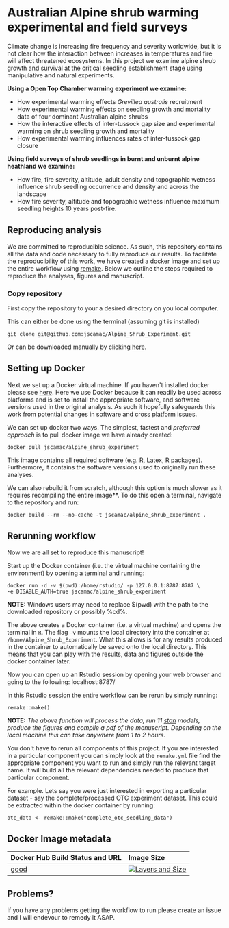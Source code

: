 # Australian Alpine shrub warming experimental and field surveys
Climate change is increasing fire frequency and severity worldwide, but it is not clear how the interaction between increases in temperatures and fire will affect threatened ecosystems. In this project we examine alpine shrub growth and survival at the critical seedling establishment stage using manipulative and natural experiments.

**Using a Open Top Chamber warming experiment we examine:**
* How experimental warming effects *Grevillea australis* recruitment
* How experimental warming effects on seedling growth and mortality data of four dominant Australian alpine shrubs
* How the interactive effects of inter-tussock gap size and experimental warming on shrub seedling growth and mortality
* How experimental warming influences rates of inter-tussock gap closure

**Using field surveys of shrub seedlings in burnt and unburnt alpine heathland we examine:**
* How fire, fire severity, altitude, adult density and topographic wetness influence shrub seedling occurrence and density and across the landscape
* How fire severity, altitude and topographic wetness influence maximum seedling heights 10 years post-fire.

## Reproducing analysis
We are committed to reproducible science. As such, this repository contains all the data and code necessary to fully reproduce our results. To facilitate the reproducibility of this work, we have created a docker image and set up the entire workflow using [remake](https://github.com/richfitz/remake). Below we outline the steps required to reproduce the analyses, figures and manuscript.

### Copy repository
First copy the repository to your a desired directory on you local computer. 

This can either be done using the terminal (assuming git is installed)

```
git clone git@github.com:jscamac/Alpine_Shrub_Experiment.git
```

Or can be downloaded manually by clicking [here](https://github.com/jscamac/Alpine_Shrub_Experiment/archive/master.zip).

## Setting up Docker
Next we set up a Docker virtual machine. If you haven't installed docker please see [here](https://www.docker.com/products/overview). Here we use Docker because it can readily be used across platforms and is set to install the appropriate software, and software versions used in the original analysis. As such it hopefully safeguards this work from potential changes in software and cross platform issues.

We can set up docker two ways. The simplest, fastest and *preferred approach* is to pull docker image we have already created:

```
docker pull jscamac/alpine_shrub_experiment
```
This image contains all required software (e.g. R, Latex, R packages). Furthermore, it contains the software versions used to originally run these analyses.


We can also rebuild it from scratch, although this option is much slower as it requires recompiling the entire image**. To do this open a terminal, navigate to the repository and run:

```
docker build --rm --no-cache -t jscamac/alpine_shrub_experiment .

```

## Rerunning workflow

Now we are all set to reproduce this manuscript!

Start up the Docker container (i.e. the virtual machine containing the environment) by opening a terminal and running:

```
docker run -d -v $(pwd):/home/rstudio/ -p 127.0.0.1:8787:8787 \
-e DISABLE_AUTH=true jscamac/alpine_shrub_experiment

```

**NOTE:** Windows users may need to replace $(pwd) with the path to the downloaded repository or possibly %cd%.


The above creates a Docker container (i.e. a virtual machine) and opens the terminal in `R`. The flag `-v` mounts the local directory into the container at `/home/Alpine_Shrub_Experiment`. What this allows is for any results produced in the container to automatically be saved onto the local directory. This means that you can play with the results, data and figures outside the docker container later.


Now you can open up an Rstudio session by opening your web browser and going to the following: localhost:8787/

In this Rstudio session the entire workflow can be rerun by simply running:

```
remake::make()
```

**NOTE:** *The above function will process the data, run 11 [stan](http://mc-stan.org) models, produce the figures and compile a pdf of the manuscript. Depending on the local machine this can take anywhere from 1 to 2 hours.*


You don't have to rerun all components of this project. If you are interested in a particular component you can simply look at the `remake.yml` file find the appropriate component you want to run and simply run the relevant target name. It will build all the relevant dependencies needed to produce that particular component.

For example. Lets say you were just interested in exporting a particular dataset - say the complete/processed OTC experiment dataset. This could be extracted within the docker container by running:

```
otc_data <- remake::make("complete_otc_seedling_data")
```
 
## Docker Image metadata

| Docker Hub Build Status and URL                                | Image Size
| :-----------------------------------------                     | :--------------
| [good](https://registry.hub.docker.com/u/jscamac/alpine_shrub_experiment/)  | [![Layers and Size](https://images.microbadger.com/badges/image/jscamac/alpine_shrub_experiment.svg)](https://registry.hub.docker.com/u/jscamac/alpine_shrub_experiment/)

## Problems?
If you have any problems getting the workflow to run please create an issue and I will endevour to remedy it ASAP.
